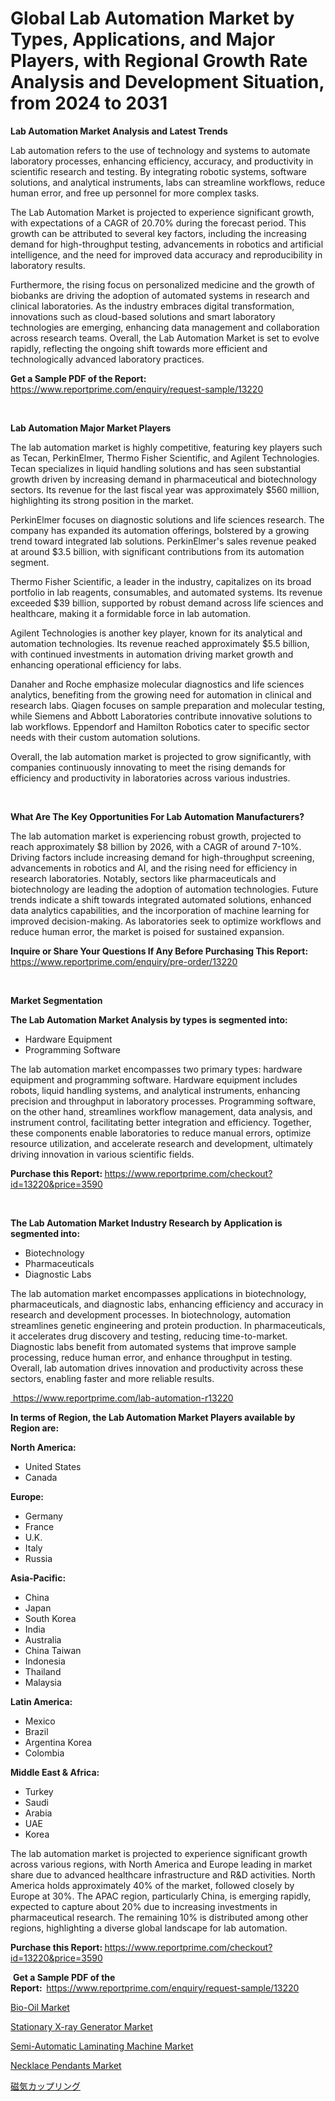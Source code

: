 <p><h1>Global Lab Automation Market by Types, Applications, and Major Players, with Regional Growth Rate Analysis and Development Situation, from 2024 to 2031</h1></p><p><strong>Lab Automation Market Analysis and Latest Trends</strong></p>
<p><p>Lab automation refers to the use of technology and systems to automate laboratory processes, enhancing efficiency, accuracy, and productivity in scientific research and testing. By integrating robotic systems, software solutions, and analytical instruments, labs can streamline workflows, reduce human error, and free up personnel for more complex tasks.</p><p>The Lab Automation Market is projected to experience significant growth, with expectations of a CAGR of 20.70% during the forecast period. This growth can be attributed to several key factors, including the increasing demand for high-throughput testing, advancements in robotics and artificial intelligence, and the need for improved data accuracy and reproducibility in laboratory results. </p><p>Furthermore, the rising focus on personalized medicine and the growth of biobanks are driving the adoption of automated systems in research and clinical laboratories. As the industry embraces digital transformation, innovations such as cloud-based solutions and smart laboratory technologies are emerging, enhancing data management and collaboration across research teams. Overall, the Lab Automation Market is set to evolve rapidly, reflecting the ongoing shift towards more efficient and technologically advanced laboratory practices.</p></p>
<p><strong>Get a Sample PDF of the Report:&nbsp;</strong> <a href="https://www.reportprime.com/enquiry/request-sample/13220">https://www.reportprime.com/enquiry/request-sample/13220</a></p>
<p>&nbsp;</p>
<p><strong>Lab Automation Major Market Players</strong></p>
<p><p>The lab automation market is highly competitive, featuring key players such as Tecan, PerkinElmer, Thermo Fisher Scientific, and Agilent Technologies. Tecan specializes in liquid handling solutions and has seen substantial growth driven by increasing demand in pharmaceutical and biotechnology sectors. Its revenue for the last fiscal year was approximately $560 million, highlighting its strong position in the market.</p><p>PerkinElmer focuses on diagnostic solutions and life sciences research. The company has expanded its automation offerings, bolstered by a growing trend toward integrated lab solutions. PerkinElmer's sales revenue peaked at around $3.5 billion, with significant contributions from its automation segment.</p><p>Thermo Fisher Scientific, a leader in the industry, capitalizes on its broad portfolio in lab reagents, consumables, and automated systems. Its revenue exceeded $39 billion, supported by robust demand across life sciences and healthcare, making it a formidable force in lab automation.</p><p>Agilent Technologies is another key player, known for its analytical and automation technologies. Its revenue reached approximately $5.5 billion, with continued investments in automation driving market growth and enhancing operational efficiency for labs.</p><p>Danaher and Roche emphasize molecular diagnostics and life sciences analytics, benefiting from the growing need for automation in clinical and research labs. Qiagen focuses on sample preparation and molecular testing, while Siemens and Abbott Laboratories contribute innovative solutions to lab workflows. Eppendorf and Hamilton Robotics cater to specific sector needs with their custom automation solutions.</p><p>Overall, the lab automation market is projected to grow significantly, with companies continuously innovating to meet the rising demands for efficiency and productivity in laboratories across various industries.</p></p>
<p>&nbsp;</p>
<p><strong>What Are The Key Opportunities For Lab Automation Manufacturers?</strong></p>
<p><p>The lab automation market is experiencing robust growth, projected to reach approximately $8 billion by 2026, with a CAGR of around 7-10%. Driving factors include increasing demand for high-throughput screening, advancements in robotics and AI, and the rising need for efficiency in research laboratories. Notably, sectors like pharmaceuticals and biotechnology are leading the adoption of automation technologies. Future trends indicate a shift towards integrated automated solutions, enhanced data analytics capabilities, and the incorporation of machine learning for improved decision-making. As laboratories seek to optimize workflows and reduce human error, the market is poised for sustained expansion.</p></p>
<p><strong>Inquire or Share Your Questions If Any Before Purchasing This Report:</strong> <a href="https://www.reportprime.com/enquiry/pre-order/13220">https://www.reportprime.com/enquiry/pre-order/13220</a></p>
<p>&nbsp;</p>
<p><strong>Market Segmentation</strong></p>
<p><strong>The Lab Automation Market Analysis by types is segmented into:</strong></p>
<p><ul><li>Hardware Equipment</li><li>Programming Software</li></ul></p>
<p><p>The lab automation market encompasses two primary types: hardware equipment and programming software. Hardware equipment includes robots, liquid handling systems, and analytical instruments, enhancing precision and throughput in laboratory processes. Programming software, on the other hand, streamlines workflow management, data analysis, and instrument control, facilitating better integration and efficiency. Together, these components enable laboratories to reduce manual errors, optimize resource utilization, and accelerate research and development, ultimately driving innovation in various scientific fields.</p></p>
<p><strong>Purchase this Report:&nbsp;</strong><a href="https://www.reportprime.com/checkout?id=13220&price=3590">https://www.reportprime.com/checkout?id=13220&price=3590</a></p>
<p>&nbsp;</p>
<p><strong>The Lab Automation Market Industry Research by Application is segmented into:</strong></p>
<p><ul><li>Biotechnology</li><li>Pharmaceuticals</li><li>Diagnostic Labs</li></ul></p>
<p><p>The lab automation market encompasses applications in biotechnology, pharmaceuticals, and diagnostic labs, enhancing efficiency and accuracy in research and development processes. In biotechnology, automation streamlines genetic engineering and protein production. In pharmaceuticals, it accelerates drug discovery and testing, reducing time-to-market. Diagnostic labs benefit from automated systems that improve sample processing, reduce human error, and enhance throughput in testing. Overall, lab automation drives innovation and productivity across these sectors, enabling faster and more reliable results.</p></p>
<p><a href="https://www.reportprime.com/lab-automation-r13220">&nbsp;https://www.reportprime.com/lab-automation-r13220</a></p>
<p><strong>In terms of Region, the Lab Automation Market Players available by Region are:</strong></p>
<p>
    <p> <strong> North America: </strong>
        <ul>
            <li>United States</li>
            <li>Canada</li>
        </ul>
        </p> 
    <p> <strong> Europe: </strong>
        <ul>
            <li>Germany</li>
            <li>France</li>
            <li>U.K.</li>
            <li>Italy</li>
            <li>Russia</li>
        </ul>
        </p> 
    <p> <strong> Asia-Pacific: </strong>
        <ul>
            <li>China</li>
            <li>Japan</li>
            <li>South Korea</li>
            <li>India</li>
            <li>Australia</li>
            <li>China Taiwan</li>
            <li>Indonesia</li>
            <li>Thailand</li>
            <li>Malaysia</li>
        </ul>
        </p> 
    <p> <strong> Latin America: </strong>
        <ul>
            <li>Mexico</li>
            <li>Brazil</li>
            <li>Argentina Korea</li>
            <li>Colombia</li>
        </ul>
        </p> 
    <p> <strong> Middle East & Africa: </strong>
        <ul>
            <li>Turkey</li>
            <li>Saudi</li>
            <li>Arabia</li>
            <li>UAE</li>
            <li>Korea</li>
        </ul>
    </p>
    </p>
<p><p>The lab automation market is projected to experience significant growth across various regions, with North America and Europe leading in market share due to advanced healthcare infrastructure and R&D activities. North America holds approximately 40% of the market, followed closely by Europe at 30%. The APAC region, particularly China, is emerging rapidly, expected to capture about 20% due to increasing investments in pharmaceutical research. The remaining 10% is distributed among other regions, highlighting a diverse global landscape for lab automation.</p></p>
<p><strong>Purchase this Report: </strong><a href="https://www.reportprime.com/checkout?id=13220&price=3590">https://www.reportprime.com/checkout?id=13220&price=3590</a></p>
<p>&nbsp;<strong>Get a Sample PDF of the Report:&nbsp;&nbsp;</strong><a href="https://www.reportprime.com/enquiry/request-sample/13220">https://www.reportprime.com/enquiry/request-sample/13220</a></p>
<p><strong></strong></p>
<p><p><a href="https://issuu.com/reportprime-2/docs/bio-oil-market-size-2030.pptx_ee1349b645c6b2">Bio-Oil Market</a></p><p><a href="https://medium.com/@rontaybrewer02024/insights-into-the-stationary-x-ray-generator-industry-market-financial-status-market-size-and-f74f73cad2f2">Stationary X-ray Generator Market</a></p><p><a href="https://medium.com/@rontaybrewer02024/semi-automatic-laminating-machine-market-share-market-analysis-growth-trends-forecasts-for-cc3581b994ac">Semi-Automatic Laminating Machine Market</a></p><p><a href="https://www.linkedin.com/pulse/market-insights-global-necklace-pendants-forecast-innovation-hlnrc?trackingId=P59REbdXTemd8z5DJUP9mQ%3D%3D">Necklace Pendants Market</a></p><p><a href="https://medium.com/@tubbs463/%E7%A3%81%E6%B0%97%E3%82%AB%E3%83%83%E3%83%97%E3%83%AA%E3%83%B3%E3%82%B0%E5%B8%82%E5%A0%B4%E3%81%AE%E6%B7%B1%E6%8E%98%E3%82%8A-%E3%81%9D%E3%81%AE%E3%83%88%E3%83%AC%E3%83%B3%E3%83%89-%E5%B8%82%E5%A0%B4%E3%82%BB%E3%82%B0%E3%83%A1%E3%83%B3%E3%83%86%E3%83%BC%E3%82%B7%E3%83%A7%E3%83%B3-%E3%81%8A%E3%82%88%E3%81%B3%E7%AB%B6%E4%BA%89%E5%88%86%E6%9E%90-e84bc3a3cc2d">磁気カップリング</a></p></p>